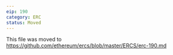 ```yaml
---
eip: 190
category: ERC
status: Moved
---
```


This file was moved to https://github.com/ethereum/ercs/blob/master/ERCS/erc-190.md
